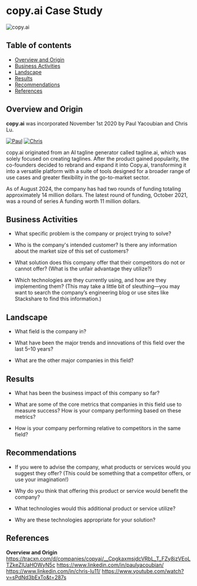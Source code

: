 # copy.ai Case Study
![copy.ai](https://github.com/hsi-eredman/ai-case-study/blob/main/banner.png?raw=true)

## Table of contents
- [Overview and Origin](#-overview-and-origin)
- [Business Activities](#-business-activities)
- [Landscape](#-landscape)
- [Results](#-results)
- [Recommendations](#-recommendations)
- [References](#-references)


## Overview and Origin

**copy.ai** was incorporated November 1st 2020 by Paul Yacoubian and Chris Lu.

[![Paul](https://img.shields.io/badge/Paul-0A66C2?logo=linkedin&logoColor=white)](https://www.linkedin.com/in/paulyacoubian/) [![Chris](https://img.shields.io/badge/Chris-0A66C2?logo=linkedin&logoColor=white)](https://www.linkedin.com/in/chris-lu11/)

copy.ai originated from an AI tagline generator called tagline.ai, which was solely focused on creating taglines. After the product gained popularity, the co-founders decided to rebrand and expand it into Copy.ai, transforming it into a versatile platform with a suite of tools designed for a broader range of use cases and greater flexibility in the go-to-market sector.

As of August 2024, the company has had two rounds of funding totaling approximately 14 million dollars. The latest round of funding, October 2021, was a round of series A funding worth 11 million dollars.

## Business Activities

* What specific problem is the company or project trying to solve?

* Who is the company's intended customer? Is there any information about the market size of this set of customers?

* What solution does this company offer that their competitors do not or cannot offer? (What is the unfair advantage they utilize?)

* Which technologies are they currently using, and how are they implementing them? (This may take a little bit of sleuthing&mdash;you may want to search the company’s engineering blog or use sites like Stackshare to find this information.)

## Landscape

* What field is the company in?

* What have been the major trends and innovations of this field over the last 5&ndash;10 years?

* What are the other major companies in this field?

## Results

* What has been the business impact of this company so far?

* What are some of the core metrics that companies in this field use to measure success? How is your company performing based on these metrics?

* How is your company performing relative to competitors in the same field?

## Recommendations

* If you were to advise the company, what products or services would you suggest they offer? (This could be something that a competitor offers, or use your imagination!)

* Why do you think that offering this product or service would benefit the company?

* What technologies would this additional product or service utilize?

* Why are these technologies appropriate for your solution?

## References
 **Overview and Origin**
 https://tracxn.com/d/companies/copyai/__CpgkaxmsjdcVRbL_T_FZy8jzVEoLTZkeZIUaHOWyN5c
 https://www.linkedin.com/in/paulyacoubian/
 https://www.linkedin.com/in/chris-lu11/
 https://www.youtube.com/watch?v=sPdNd3bExTo&t=287s